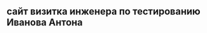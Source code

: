 ## сайт визитка инженера по тестированию Иванова Антона

<!--
**Anton777-max/Anton777-max** is a ✨ _special_ ✨ repository because its `README.md` (this file) appears on your GitHub profile.

Here are some ideas to get you started:

- 🔭 в данный момент я работаю над ...
- 🌱 сечас изучаю  ...
- 👯  ...
- 🤔  ...
- 💬  ...
- 📫 How to reach me: ...
- 😄 обо мне ...
- ⚡ сопроводительное письмо ...
-->

